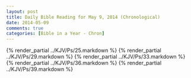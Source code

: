 ```yaml
---
layout: post
title: Daily Bible Reading for May 9, 2014 (Chronological)
date: 2014-05-09
comments: true
categories: [Bible in a Year - Chron]
---
```

{% render_partial ../KJV/Ps/25.markdown %}
{% render_partial ../KJV/Ps/29.markdown %}
{% render_partial ../KJV/Ps/33.markdown %}
{% render_partial ../KJV/Ps/36.markdown %}
{% render_partial ../KJV/Ps/39.markdown %}
